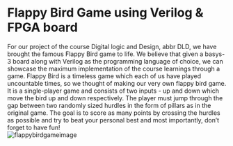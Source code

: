 # Flappy Bird Game using Verilog & FPGA board
For our project of the course Digital logic and Design, abbr DLD, we have brought the famous Flappy Bird game to life. We believe that given a basys-3 board along with Verilog as the programming language of choice, we can showcase the maximum implementation of the course learnings through a game. Flappy Bird is a timeless game which each of us have played uncountable times, so we thought of making our very own flappy bird game. It is a single-player game and consists of two inputs - up and down which move the bird up and down respectively. The player must jump through the gap between two randomly sized hurdles in the form of pillars as in the original game. The goal is to score as many points by crossing the hurdles as possible and try to beat your personal best and most importantly, don’t forget to have fun! <br/>
![flappybirdgameimage](https://psmag.com/.image/c_limit%2Ccs_srgb%2Cq_auto:good%2Cw_660/MTI3NTgyMjIwOTYwNjM1MzU4/flappy-bird.webp)
